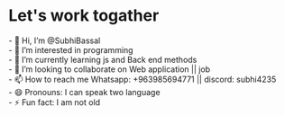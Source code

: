 <h1>Let's work togather</h1>
- 👋 Hi, I’m @SubhiBassal <br>
- 👀 I’m interested in programming<br>
- 🌱 I’m currently learning js and Back end methods<br>
- 💞️ I’m looking to collaborate on Web application || job<br>
- 📫 How to reach me Whatsapp: +963985694771 || discord: subhi4235<br>
- 😄 Pronouns: I can speak two language<br>
- ⚡ Fun fact: I am not old

<!---
SubhiBassal/SubhiBassal is a ✨ special ✨ repository because its `README.md` (this file) appears on your GitHub profile.
You can click the Preview link to take a look at your changes.
--->
